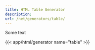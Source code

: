 ```yaml
---
title: HTML Table Generator
description: 
url: /net/generators/table/
---
```



Some text

{{< app/html/generator name="table" >}}